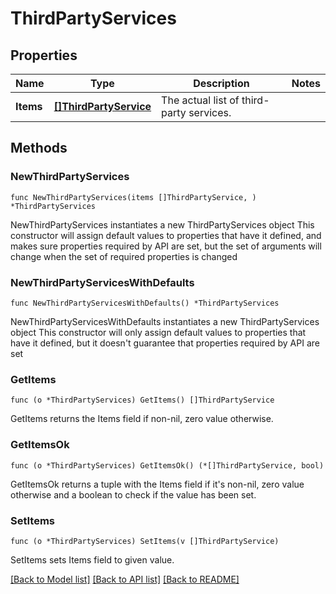 # ThirdPartyServices

## Properties

Name | Type | Description | Notes
------------ | ------------- | ------------- | -------------
**Items** | [**[]ThirdPartyService**](ThirdPartyService.md) | The actual list of third-party services. | 

## Methods

### NewThirdPartyServices

`func NewThirdPartyServices(items []ThirdPartyService, ) *ThirdPartyServices`

NewThirdPartyServices instantiates a new ThirdPartyServices object
This constructor will assign default values to properties that have it defined,
and makes sure properties required by API are set, but the set of arguments
will change when the set of required properties is changed

### NewThirdPartyServicesWithDefaults

`func NewThirdPartyServicesWithDefaults() *ThirdPartyServices`

NewThirdPartyServicesWithDefaults instantiates a new ThirdPartyServices object
This constructor will only assign default values to properties that have it defined,
but it doesn't guarantee that properties required by API are set

### GetItems

`func (o *ThirdPartyServices) GetItems() []ThirdPartyService`

GetItems returns the Items field if non-nil, zero value otherwise.

### GetItemsOk

`func (o *ThirdPartyServices) GetItemsOk() (*[]ThirdPartyService, bool)`

GetItemsOk returns a tuple with the Items field if it's non-nil, zero value otherwise
and a boolean to check if the value has been set.

### SetItems

`func (o *ThirdPartyServices) SetItems(v []ThirdPartyService)`

SetItems sets Items field to given value.



[[Back to Model list]](../README.md#documentation-for-models) [[Back to API list]](../README.md#documentation-for-api-endpoints) [[Back to README]](../README.md)


